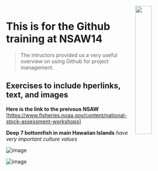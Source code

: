 <img align=right src="https://github.com/NSAWTraining/GithubProjectManagement/blob/main/sandbox/DRAFT_NSAWlogo_v2.png" width=30% height=30%>


# This is for the Github training at NSAW14

> The intructors provided us a very useful overview on using Github for project management.

## Exercises to include hperlinks, text, and images
**Here is the link to the preivous NSAW**
[https://www.fisheries.noaa.gov/content/national-stock-assessment-workshops]

**Deep 7 bottomfish in main Hawaiian Islands** _have very important culture values_


![image](https://user-images.githubusercontent.com/63683890/236912726-eb41d3ce-519a-43e1-8fde-1ddfa218ae52.png)

![image](https://user-images.githubusercontent.com/63683890/236915770-0e64178d-725d-422e-82a0-99f33ba999e0.png)
